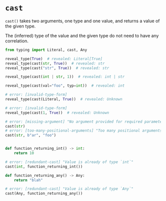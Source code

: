 # `cast`

`cast()` takes two arguments, one type and one value, and returns a value of the given type.

The (inferred) type of the value and the given type do not need to have any correlation.

```py
from typing import Literal, cast, Any

reveal_type(True)  # revealed: Literal[True]
reveal_type(cast(str, True))  # revealed: str
reveal_type(cast("str", True))  # revealed: str

reveal_type(cast(int | str, 1))  # revealed: int | str

reveal_type(cast(val="foo", typ=int))  # revealed: int

# error: [invalid-type-form]
reveal_type(cast(Literal, True))  # revealed: Unknown

# error: [invalid-type-form]
reveal_type(cast(1, True))  # revealed: Unknown

# error: [missing-argument] "No argument provided for required parameter `val` of function `cast`"
cast(str)
# error: [too-many-positional-arguments] "Too many positional arguments to function `cast`: expected 2, got 3"
cast(str, b"ar", "foo")


def function_returning_int() -> int:
    return 10

# error: [redundant-cast] "Value is already of type `int`"
cast(int, function_returning_int())

def function_returning_any() -> Any:
    return "blah"

# error: [redundant-cast] "Value is already of type `Any`"
cast(Any, function_returning_any())
```
